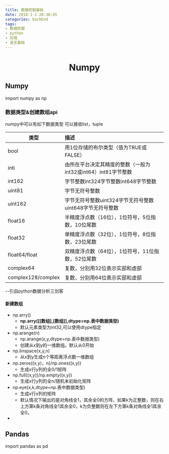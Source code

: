 ```yaml
---
title: 数据挖掘基础
date: 2018-1-1 20:38:45
categories: backEnd
tags:
- 数据挖掘
- python
- 后端
- 语言基础
---
```




<div align="center"><h1> Numpy</h1></div>

## Numpy
import numpy as np
### 数据类型&创建数组api

numpy中可以有如下数据类型
可以接收list，tuple

|类型|描述|
| -- | :--- |
|bool|用1位存储的布尔类型（值为TRUE或FALSE）|
|inti|由所在平台决定其精度的整数（一般为int32或int64）int81字节整数|
|int162|字节整数int324字节整数int648字节整数|
|uint81|字节无符号整数|
|uint162|字节无符号整数uint324字节无符号整数uint648字节无符号整数|
|float16|半精度浮点数（16位），1位符号，5位指数，10位尾数|
|float32|单精度浮点数（32位），1位符号，8位指数，23位尾数|
|float64/float|双精度浮点数（64位），1位符号，11位指数，52位尾数|
|complex64|复数，分别用32位表示实部和虚部|
|complex128/complex| 复数，分别用64位表示实部和虚部|
--引自python数据分析三剑客

#### 新建数组
- np.arry()
    - **np.arry([[数组],[数组]],dtype=np.表中数据类型)**
    - 默认元素类型为int32,可以使用dtype指定
- np.arange(n)
    - np.arange(x,y,dtype=np.表中数据类型)
    - 创建从x到y的一维数组。默认从0开始
- np.linspace(x,y,n)
    - 从x到y生成n个等距离浮点数一维数组
- np.zeros((x,y)，n)/np.ones((x,y))
    - 生成x行y列的全0/1矩阵
- np.full((x,y))/np.empty((x,y))
    - 生成x行y列的全n/随机未初始化矩阵
- np.eye(x,k,dtype=np.表中数据类型)
    - 生成x行x列的矩阵
    - 默认情况下输出的是对角线全1，其余全0的方阵，如果k为正整数，则在右上方第k条对角线全1其余全0，k为负整数则在左下方第k条对角线全1其余全0。
-
## Pandas
import pandas as pd

<Valine></Valine>